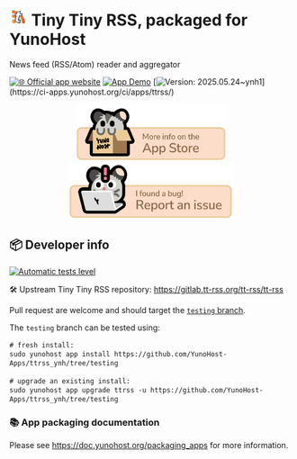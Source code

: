<!--
N.B.: This README was automatically generated by <https://github.com/YunoHost/apps_tools/blob/main/readme_generator>
It shall NOT be edited by hand.
-->

<h1>
  <img src="https://raw.githubusercontent.com/YunoHost/apps/main/logos/ttrss.png" width="32px" alt="Logo of Tiny Tiny RSS">
  Tiny Tiny RSS, packaged for YunoHost
</h1>

News feed (RSS/Atom) reader and aggregator

[![🌐 Official app website](https://img.shields.io/badge/Official_app_website-darkgreen?style=for-the-badge)](https://tt-rss.org)
[![App Demo](https://img.shields.io/badge/App_Demo-blue?style=for-the-badge)](https://demo.tt-rss.org/)
[![Version: 2025.05.24~ynh1](https://img.shields.io/badge/Version-2025.05.24~ynh1-rgba(0,150,0,1)?style=for-the-badge)](https://ci-apps.yunohost.org/ci/apps/ttrss/)

<div align="center">
<a href="https://apps.yunohost.org/app/ttrss"><img height="100px" src="https://github.com/YunoHost/yunohost-artwork/raw/refs/heads/main/badges/neopossum-badges/badge_more_info_on_the_appstore.svg"/></a>
<a href="https://github.com/YunoHost-Apps/ttrss_ynh/issues"><img height="100px" src="https://github.com/YunoHost/yunohost-artwork/raw/refs/heads/main/badges/neopossum-badges/badge_report_an_issue.svg"/></a>
</div>

## 📦 Developer info

[![Automatic tests level](https://apps.yunohost.org/badge/cilevel/ttrss)](https://ci-apps.yunohost.org/ci/apps/ttrss/)

🛠️ Upstream Tiny Tiny RSS repository: <https://gitlab.tt-rss.org/tt-rss/tt-rss>

Pull request are welcome and should target the [`testing` branch](https://github.com/YunoHost-Apps/ttrss_ynh/tree/testing).

The `testing` branch can be tested using:
```
# fresh install:
sudo yunohost app install https://github.com/YunoHost-Apps/ttrss_ynh/tree/testing

# upgrade an existing install:
sudo yunohost app upgrade ttrss -u https://github.com/YunoHost-Apps/ttrss_ynh/tree/testing
```

### 📚 App packaging documentation

Please see <https://doc.yunohost.org/packaging_apps> for more information.